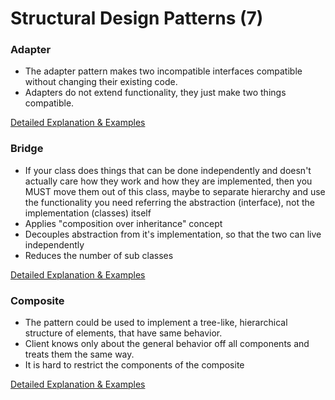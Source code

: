 # Structural Design Patterns (7)

### Adapter
* The adapter pattern makes two incompatible interfaces compatible without changing their existing code.
* Adapters do not extend functionality, they just make two things compatible.

[Detailed Explanation & Examples](https://github.com/Iretha/ebook-design-patterns/blob/master/src/com/smdev/gof/structural/adapter)

### Bridge
* If your class does things that can be done independently and doesn't actually care how they work and 
how they are implemented, then you MUST move them out of this class, maybe to separate hierarchy 
and use the functionality you need referring the abstraction (interface), not the implementation (classes) itself
* Applies "composition over inheritance" concept
* Decouples abstraction from it's implementation, so that the two can live independently
* Reduces the number of sub classes

[Detailed Explanation & Examples](https://github.com/Iretha/ebook-design-patterns/blob/master/src/com/smdev/gof/structural/bridge)

### Composite
* The pattern could be used to implement a tree-like, hierarchical structure of elements, that have same behavior. 
* Client knows only about the general behavior off all components and treats them the same way.
* It is hard to restrict the components of the composite

[Detailed Explanation & Examples](https://github.com/Iretha/ebook-design-patterns/blob/master/src/com/smdev/gof/structural/composite)

